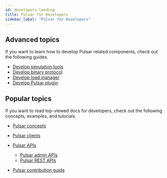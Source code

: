 ```yaml
---
id: developers-landing
title: Pulsar for Developers
sidebar_label: "Pulsar for Developers"
---
```


## Advanced topics

If you want to learn how to develop Pulsar related components, check out the following guides.

- [Develop simulation tools](develop-tools.md)
- [Develop binary protocol](developing-binary-protocol.md)
- [Develop load manager](develop-load-manager.md)
- [Develop Pulsar plugin](develop-plugin.md)

## Popular topics

If you want to read top-viewed docs for developers, check out the following concepts, examples, and tutorials.

- [Pulsar concepts](concepts-messaging.md)

- [Pulsar clients](client-libraries.md)

- [Pulsar APIs](pulsar-api-overview.md)
    - [Pulsar admin APIs](admin-api-overview.md)
    - [Pulsar REST APIs](reference-rest-api-overview.md)

- [Pulsar contribution guide](../../contribute)